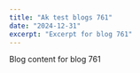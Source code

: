 ```yaml
---
title: "Ak test blogs 761"
date: "2024-12-31"
excerpt: "Excerpt for blog 761"
---
```


Blog content for blog 761